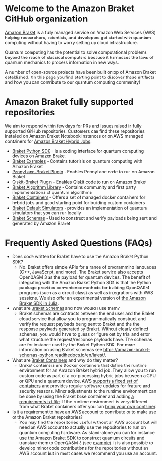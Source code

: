 # Welcome to the Amazon Braket GitHub organization
[Amazon Braket](https://aws.amazon.com/braket/) is a fully managed service on Amazon Web Services (AWS) helping researchers, scientists, and developers get started with quantum computing without having to worry setting up cloud infrastructure. 

Quantum computing has the potential to solve computational problems beyond the reach of classical computers because it harnesses the laws of quantum mechanics to process information in new ways. 

A number of open-source projects have been built ontop of Amazon Braket established. On this page you find starting point to discover these artifacts and how you can contribute to our quantum computing community! 

# Amazon Braket fully supported repositories
We aim to respond within few days for PRs and Issues raised in fully supported GitHub repositories. Customers can find these repositories installed on Amazon Braket Notebook Instances or on AWS managed containers for [Amazon Braket Hybrid Jobs](https://docs.aws.amazon.com/braket/latest/developerguide/braket-jobs-use.html).

* [Braket Python SDK](https://github.com/amazon-braket/amazon-braket-sdk-python) - Is a coding interface for quantum computing devices on Amazon Braket
* [Braket Examples](https://github.com/amazon-braket/amazon-braket-examples) - Contains tutorials on quantum computing with Amazon Braket
* [PennyLane-Braket Plugin](https://github.com/amazon-braket/amazon-braket-pennylane-plugin-python) - Enables PennyLane code to run on Amazon Braket
* [Qiskit-Braket Plugin](https://github.com/qiskit-community/qiskit-braket-provider) - Enables Qiskit code to run on Amazon Braket
* [Braket Algorithm Library](https://github.com/amazon-braket/amazon-braket-algorithm-library/tree/main) - Contains community and first party implementations of quantum algorithms
* [Braket Containers](https://github.com/amazon-braket/amazon-braket-containers/tree/main) - Offers a set of managed docker containers for hybrid jobs and good starting point for building custom containers
* [Braket Default Simulators](https://github.com/amazon-braket/amazon-braket-default-simulator-python) - provides an implementation of quantum simulators that you can run locally
* [Braket Schemas](https://github.com/amazon-braket/amazon-braket-schemas-python) - Used to construct and verify payloads being sent and generated by Amazon Braket

# Frequently Asked Questions (FAQs)
* Does code written for Braket have to use the Amazon Braket Python SDK?
  * No, Braket offers simple APIs for a range of programming languages (C++, JavaScript, and more). The Braket service also accepts OpenQASM 3 as the payload for quantum devices. The benefit of integrating with the Amazon Braket Python SDK is that the Python package provides convenience methods for building OpenQASM programs (such as a circuit class) as well as integrations with AWS sessions. We also offer an experimental version of [the Amazon Braket SDK in Julia](https://github.com/amazon-braket/Braket.jl).
* What are [Braket Schemas](https://github.com/amazon-braket/amazon-braket-schemas-python) and how would I use them?
  * Braket schemas are contracts between the end user and the Braket cloud service that allow you to programmatically construct and verify the request payloads being sent to Braket and the the response payloads generated by Braket. Without clearly defined schemas, you would have to guess or figure out by trial and error what structure the request/response payloads have. The schemas are for instance used by the Braket Python SDK. For more information on using Braket schemas see https://amazon-braket-schemas-python.readthedocs.io/en/latest/.
* What are [Braket Containers](https://github.com/amazon-braket/amazon-braket-containers) and why do they matter? 
    * Braket containers are Docker containers that define the runtime environment for an Amazon Braket hybrid job. They allow you to run custom code as part of a co-processing hybrid jobs between a CPU or QPU and a quantum device. AWS [supports a fixed set of containers](https://docs.aws.amazon.com/braket/latest/developerguide/braket-jobs-script-environment.html) and provides regular software updates for feature and security reasons. Minor adjustments to the runtime environment can be done by using the Braket base container and adding [a requirements.txt file](https://docs.aws.amazon.com/braket/latest/developerguide/braket-hybrid-job-decorator.html#install-python-packages-and-code). If the runtime environment is very different from what Braket containers offer you can [bring your own container](https://docs.aws.amazon.com/braket/latest/developerguide/braket-jobs-byoc.html).
* Is it a requirement to have an AWS account to contribute or to make use of the Amazon Braket repositories?
  * You may find the repositories useful without an AWS account but will need an AWS account to actually use the repositories to run on quantum computing hardware. As stand-alone you can for instance use the Amazon Braket SDK to construct quantum circuits and translate them to OpenQASM 3 (see [example](https://github.com/amazon-braket/amazon-braket-examples/blob/main/examples/braket_features/Getting_Started_with_OpenQASM_on_Braket.ipynb)). It is also possible to develop minor code contributions for the repositories without an AWS account but in most cases we recommend you use an account.